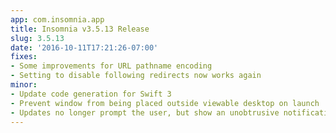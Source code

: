 ```yaml
---
app: com.insomnia.app
title: Insomnia v3.5.13 Release
slug: 3.5.13
date: '2016-10-11T17:21:26-07:00'
fixes:
- Some improvements for URL pathname encoding
- Setting to disable following redirects now works again
minor:
- Update code generation for Swift 3
- Prevent window from being placed outside viewable desktop on launch
- Updates no longer prompt the user, but show an unobtrusive notification instead
---
```


